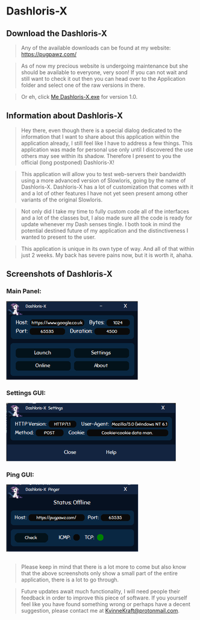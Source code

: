 # Dashloris-X
## Download the Dashloris-X
>Any of the available downloads can be found at my website: https://pugpawz.com/

>As of now my precious website is undergoing maintenance but she should be available to everyone, very soon!  If you can not wait and still want to check it out then you can head over to the Application folder and select one of the raw versions in there.  

>Or eh, click [Me Dashloris-X.exe](Application/1.0/Dashloris-X.exe?raw=true) for version 1.0.

## Information about Dashloris-X
>Hey there, even though there is a special dialog dedicated
>to the information that I want to share about this application
>within the application already, I still feel like I have to
>address a few things.  This application was made for personal use only until I discovered
>the use others may see within its shadow.  Therefore I present to
>you the official (long postponed) Dashloris-X!  

>This application will allow you to test web-servers their bandwidth using a more
>advanced version of Slowloris, going by the name of Dashloris-X. Dashloris-X has a lot of customization that comes with it and a lot of other features I have not yet seen present among other variants of the original Slowloris.

>Not only did I take my time to fully custom code all of the interfaces and a lot of the classes but, I also made sure all the code is ready for update whenever my Dash senses tingle.  I both took in mind the potential destined future of my application and the distinctiveness I wanted to present to the user.  

>This application is unique in its own type of way.  And all of that within just 2 weeks.  My back has severe pains now, but it is worth it, ahaha.
##
## Screenshots of Dashloris-X
### Main Panel:
![Main GUI](Screenshots/main-gui.png)
### Settings GUI:
![Settings GUI](Screenshots/settings-gui.png)
### Ping GUI:
![Ping GUI](Screenshots/ping-gui.png)
##
>Please keep in mind that there is a lot more to come but also
>know that the above screenshots only show a small part of the 
>entire application, there is a lot to go through.  

>Future updates await much functionality, I will need people their 
>feedback in order to improve this piece of software.  If you yourself
>feel like you have found something wrong or perhaps have a decent
>suggestion, please contact me at KvinneKraft@protonmail.com.